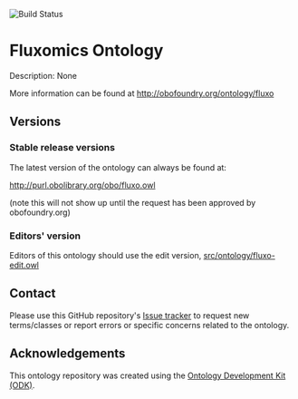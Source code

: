 
![Build Status](https://github.com/dtu-qmcm/fluxomics_ontology/actions/workflows/qc.yml/badge.svg)
# Fluxomics Ontology

Description: None

More information can be found at http://obofoundry.org/ontology/fluxo

## Versions

### Stable release versions

The latest version of the ontology can always be found at:

http://purl.obolibrary.org/obo/fluxo.owl

(note this will not show up until the request has been approved by obofoundry.org)

### Editors' version

Editors of this ontology should use the edit version, [src/ontology/fluxo-edit.owl](src/ontology/fluxo-edit.owl)

## Contact

Please use this GitHub repository's [Issue tracker](https://github.com/dtu-qmcm/fluxomics_ontology/issues) to request new terms/classes or report errors or specific concerns related to the ontology.

## Acknowledgements

This ontology repository was created using the [Ontology Development Kit (ODK)](https://github.com/INCATools/ontology-development-kit).